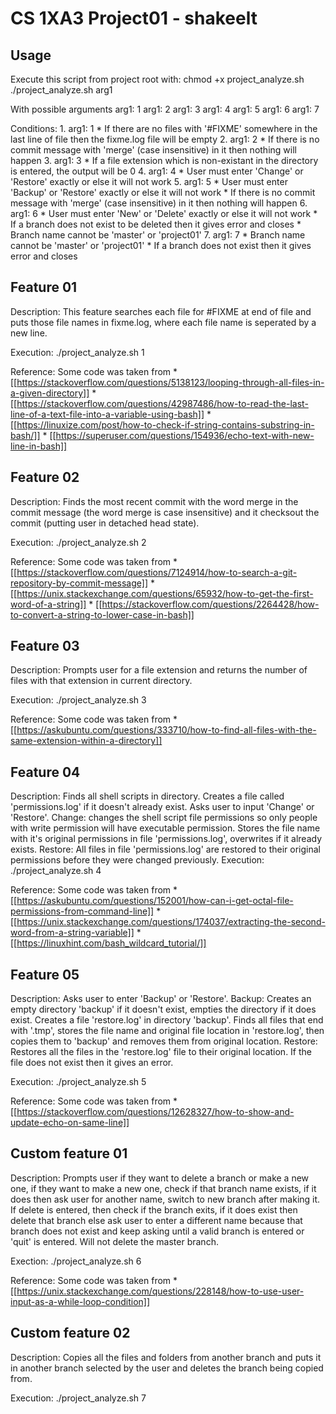 # CS 1XA3 Project01 - shakeelt

## Usage

   Execute this script from project root with:
      chmod +x project_analyze.sh
      ./project_analyze.sh arg1

   With possible arguments
      arg1: 1
      arg1: 2
      arg1: 3
      arg1: 4
      arg1: 5
      arg1: 6
      arg1: 7

   Conditions:
      1. arg1: 1
         * If there are no files with '#FIXME' somewhere in the last line of file then the fixme.log
           file will be empty
      2. arg1: 2
         * If there is no commit message with 'merge' (case insensitive) in it then nothing will 
           happen
      3. arg1: 3
         * If a file extension which is non-existant in the directory is entered, the output will be 0
      4. arg1: 4
	 * User must enter 'Change' or 'Restore' exactly or else it will not work
      5. arg1: 5
	 * User must enter 'Backup' or 'Restore' exactly or else it will not work
         * If there is no commit message with 'merge' (case insensitive) in it then nothing will
           happen
      6. arg1: 6
	 * User must enter 'New' or 'Delete' exactly or else it will not work
	 * If a branch does not exist to be deleted then it gives error and closes
	 * Branch name cannot be 'master' or 'project01'
      7. arg1: 7
	 * Branch name cannot be 'master' or 'project01'
	 * If a branch does not exist then it gives error and closes

## Feature 01

   Description: This feature searches each file for #FIXME at end of file and puts those file names in
                fixme.log, where each file name is seperated by a new line.

   Execution: ./project_analyze.sh 1

   Reference: Some code was taken from 
              * [[https://stackoverflow.com/questions/5138123/looping-through-all-files-in-a-given-directory]]
              * [[https://stackoverflow.com/questions/42987486/how-to-read-the-last-line-of-a-text-file-into-a-variable-using-bash]]
              * [[https://linuxize.com/post/how-to-check-if-string-contains-substring-in-bash/]]
              * [[https://superuser.com/questions/154936/echo-text-with-new-line-in-bash]]

## Feature 02

   Description: Finds the most recent commit with the word merge in the commit message
                (the word merge is case insensitive) and it checksout the commit
                (putting user in detached head state).

   Execution: ./project_analyze.sh 2

   Reference: Some code was taken from
              * [[https://stackoverflow.com/questions/7124914/how-to-search-a-git-repository-by-commit-message]]
              * [[https://unix.stackexchange.com/questions/65932/how-to-get-the-first-word-of-a-string]]
              * [[https://stackoverflow.com/questions/2264428/how-to-convert-a-string-to-lower-case-in-bash]]

## Feature 03

   Description: Prompts user for a file extension and returns the number of files with that extension 
		in current directory.

   Execution: ./project_analyze.sh 3

   Reference: Some code was taken from 
              * [[https://askubuntu.com/questions/333710/how-to-find-all-files-with-the-same-extension-within-a-directory]]

## Feature 04

   Description: Finds all shell scripts in directory. Creates a file called 'permissions.log' if it
                doesn't already exist. Asks user to input 'Change' or 'Restore'.
                Change: changes the shell script file permissions so only people with write permission
                        will have executable permission. Stores the file name with it's original
                        permissions in file 'permissions.log', overwrites if it already exists.
                Restore: All files in file 'permissions.log' are restored to their original 
			 permissions before they were changed previously.
   Execution: ./project_analyze.sh 4

   Reference: Some code was taken from
              * [[https://askubuntu.com/questions/152001/how-can-i-get-octal-file-permissions-from-command-line]]
              * [[https://unix.stackexchange.com/questions/174037/extracting-the-second-word-from-a-string-variable]]
              * [[https://linuxhint.com/bash_wildcard_tutorial/]]

## Feature 05

   Description: Asks user to enter 'Backup' or 'Restore'.
                Backup: Creates an empty directory 'backup' if it doesn't exist, empties the directory
                        if it does exist. Creates a file 'restore.log' in directory 'backup'. Finds
                        all files that end with '.tmp', stores the file name and original file
                        location in 'restore.log', then copies them to 'backup' and removes them from
                        original location.
                Restore: Restores all the files in the 'restore.log' file to their original location.
                         If the file does not exist then it gives an error.

   Execution: ./project_analyze.sh 5

   Reference: Some code was taken from
	      * [[https://stackoverflow.com/questions/12628327/how-to-show-and-update-echo-on-same-line]]

## Custom feature 01

   Description: Prompts user if they want to delete a branch or make a new one, if they want to make
                a new one, check if that branch name exists, if it does then ask user for another
                name, switch to new branch after making it. If delete is entered, then check if the
                branch exits, if it does exist then delete that branch else ask user to enter a
                different name because that branch does not exist and keep asking until a valid
                branch is entered or 'quit' is entered. Will not delete the master branch.

   Exection: ./project_analyze.sh 6

   Reference: Some code was taken from
	      * [[https://unix.stackexchange.com/questions/228148/how-to-use-user-input-as-a-while-loop-condition]]

## Custom feature 02

   Description: Copies all the files and folders from another branch and puts it in another branch
                selected by the user and deletes the branch being copied from.

   Execution: ./project_analyze.sh 7
